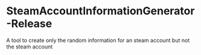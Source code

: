 # SteamAccountInformationGenerator-Release
A tool to create only the random information for an steam account but not the steam account
